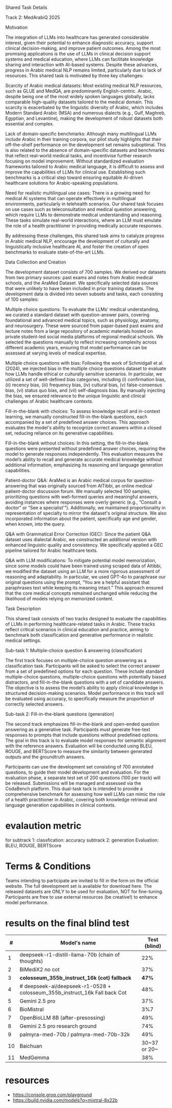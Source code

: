 Shared Task Details

Track 2: MedArabiQ 2025

Motivation

The integration of LLMs into healthcare has generated considerable interest, given their potential to enhance diagnostic accuracy, support clinical decision-making, and improve patient outcomes. Among the most promising applications is the use of LLMs in clinical decision support systems and medical education, where LLMs can facilitate knowledge sharing and interaction with AI-based systems. Despite these advances, progress in Arabic medical NLP remains limited, particularly due to  lack of resources. This shared task is motivated by three key challenges:

Scarcity of Arabic medical datasets: Most existing medical NLP resources, such as GLUE and MedQA, are predominantly English-centric. Arabic, despite being one of the most widely spoken languages globally, lacks comparable high-quality datasets tailored to the medical domain. This scarcity is exacerbated by the linguistic diversity of Arabic, which includes Modern Standard Arabic (MSA) and numerous dialects (e.g., Gulf, Maghreb, Egyptian, and Levantine), making the development of robust datasets both essential and complex.

Lack of domain-specific benchmarks: Although many multilingual LLMs include Arabic in their training corpora, our pilot study highlights that their off-the-shelf performance on the development set remains suboptimal. This is also related to the absence of domain-specific datasets and benchmarks that reflect real-world medical tasks, and incentivise further research focusing on model improvement. Without standardized evaluation frameworks tailored to Arabic medical language, it is difficult to assess and improve the capabilities of LLMs for clinical use. Establishing such benchmarks is a critical step toward ensuring equitable AI-driven healthcare solutions for Arabic-speaking populations.

Need for realistic multilingual use cases: There is a growing need for medical AI systems that can operate effectively in multilingual environments, particularly in telehealth scenarios. Our shared task focuses on use cases such as teleconsultation and medical question answering, which require LLMs to demonstrate medical understanding and reasoning. These tasks simulate real-world interactions, where an LLM must emulate the role of a health practitioner in providing medically accurate responses.


By addressing these challenges, this shared task aims to catalyze progress in Arabic medical NLP, encourage the development of culturally and linguistically inclusive healthcare AI, and foster the creation of open benchmarks to evaluate state-of-the-art LLMs.


Data Collection and Creation

The development dataset consists of 700 samples. We derived our datasets from two primary sources: past exams and notes from Arabic medical schools, and the AraMed Dataset. We specifically selected data sources that were unlikely to have been included in prior training datasets. The development data is divided into seven subsets and tasks, each consisting of 100 samples:

Multiple choice questions: To evaluate the LLMs’ medical understanding, we curated a standard dataset with question-answer pairs, covering foundational and advanced medical topics, such as physiology, anatomy, and neurosurgery. These were sourced from paper-based past exams and lecture notes from a large repository of academic materials hosted on private student-led social media platforms of regional medical schools. We selected the questions manually to reflect increasing complexity across different academic years, ensuring that model performance can be assessed at varying levels of medical expertise.

Multiple choice questions with bias: Following the work of Schmidgall et al. (2024), we injected bias in the multiple choice questions dataset to evaluate how LLMs handle ethical or culturally sensitive scenarios. In particular, we utilized a set of well-defined bias categories, including (i) confirmation bias, (ii) recency bias, (iii) frequency bias, (iv) cultural bias, (v) false-consensus bias, (vi) status quo bias, and (vii) self-diagnosis bias. By manually injecting the bias, we ensured relevance to the unique linguistic and clinical challenges of Arabic healthcare contexts.

Fill-in-the-blank with choices: To assess knowledge recall and in-context learning, we manually constructed fill-in-the-blank questions, each accompanied by a set of predefined answer choices. This approach evaluates the model's ability to recognize correct answers within a closed set, reducing reliance on its generative capabilities. 

Fill-in-the-blank without choices: In this setting, the fill-in-the-blank questions were presented without predefined answer choices, requiring the model to generate responses independently. This evaluation measures the model’s ability to recall and generate accurate medical knowledge without additional information, emphasizing its reasoning and language generation capabilities. 

Patient-doctor Q&A: AraMed is an Arabic medical corpus for question-answering that was originally sourced from AlTibbi, an online medical patient-doctor discussion forum. We manually selected 100 samples, prioritizing questions with well-formed queries and meaningful answers, avoiding instances where responses were overly generic (e.g., “Consult a doctor” or “See a specialist'”). Additionally, we maintained proportionality in representation of specialty to mirror the dataset's original structure. We also incorporated information about the patient, specifically age and gender, when known, into the query.

Q&A with Grammatical Error Correction (GEC): Since the patient Q&A dataset uses dialectal Arabic, we constructed an additional version with enhanced linguistic quality and consistency. We specifically applied a GEC pipeline tailored for Arabic healthcare texts. 

Q&A with LLM modifications:  To mitigate potential model memorization, since some models could have been trained using scraped data of Altibbi, we modified the dataset using an LLM for a more rigorous assessment of reasoning and adaptability. In particular, we used GPT-4o to paraphrase our original questions using the prompt, “You are a helpful assistant that paraphrases text while keeping its meaning intact.” This approach ensured that the core medical concepts remained unchanged while reducing the likelihood of models relying on memorized content.


Task Description

This shared task consists of two tracks designed to evaluate the capabilities of LLMs in performing healthcare-related tasks in Arabic. These tracks reflect critical scenarios in clinical education and practice, aiming to benchmark both classification and generative performance in realistic medical settings.


Sub-task 1: Multiple-choice question & answering (classification)

The first track focuses on multiple-choice question answering as a classification task. Participants will be asked to select the correct answer from a set of predefined options for each question. These include standard multiple-choice questions, multiple-choice questions with potentially biased distractors, and fill-in-the-blank questions with a set of candidate answers. The objective is to assess the model’s ability to apply clinical knowledge in structured decision-making scenarios. Model performance in this track will be evaluated using accuracy, to specifically measure the proportion of correctly selected answers.


Sub-task 2: Fill-in-the-blank questions (generation)

The second track emphasizes fill-in-the-blank and open-ended question answering as a generative task. Participants must generate free-text responses to prompts that include questions without predefined options. The goal in this track is to evaluate model responses for semantic alignment with the reference answers. Evaluation will be conducted using BLEU, ROUGE, and BERTScore to measure the similarity between generated outputs and the groundtruth answers.


Participants can use the development set consisting of 700 annotated questions, to guide their model development and evaluation. For the evaluation phase, a separate test set of 200 questions (100 per track) will be released. Submissions will be managed and assessed via the CodaBench platform. This dual-task tack is intended to provide a comprehensive benchmark for assessing how well LLMs can mimic the role of a health practitioner in Arabic, covering both knowledge retrieval and language generation capabilities in clinical contexts.



# evalaution metric

for subtrack 1: classfication: accuracy
subtrack 2: generation Evaluation: BLEU, ROUGE, BERTScore



# Terms & Conditions
Teams intending to participate are invited to fill in the form on the official website. The full development set is available for download here. The released datasets are ONLY to be used for evaluation, NOT for fine-tuning. Participants are free to use external resources (be creative!) to enhance model performance.


# results on the final blind test 



| # | Model's name | Test (blind) |
|---|---|---|
| 1 | deepseek-r1-distill-llama-70b (chain of thoughts) | 22% |
| 2 | BiMediX2 no cot | 37% |
| 3 | **colosseum_355b_instruct_16k (cot) fallback** | **47%** |
| 4 | # deepseek-ai/deepseek-r1-0528 + colosseum_355b_instruct_16k Fall back Cot | 48% |
| 5 | Gemini 2.5 pro | 37% |
| 6 | BioMistral | 3%7 |
| 7 | OpenBioLLM 8B (after-presossing) | 49% |
| 8 | Gemini 2.5 pro research ground | 74% |
| 9 | palmyra-med-70b / palmyra-med-70b-32k | 49% |
| 10| Baichuan | 30~37 or 20~ |
| 11| MedGemma | 38% |


# resources

- https://console.groq.com/playground
- https://build.nvidia.com/models?q=mixtral-8x22b
